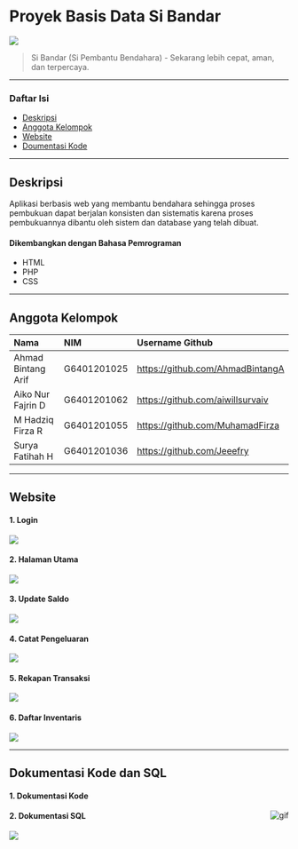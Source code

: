 # Proyek Basis Data Si Bandar

![](https://github.com/AhmadBintangA/Project-Basdat-siBandar/blob/main/1639984936681.png)

> Si Bandar (Si Pembantu Bendahara) - Sekarang lebih cepat, aman, dan terpercaya.

---

### Daftar Isi

- [Deskripsi](#deskripsi)
- [Anggota Kelompok](#anggota-kelompok)
- [Website](#website)
- [Doumentasi Kode](#dokumentasi-kode)

---

## Deskripsi

Aplikasi berbasis web yang membantu bendahara sehingga proses pembukuan dapat berjalan konsisten dan sistematis karena proses pembukuannya dibantu oleh sistem dan database yang telah dibuat.

#### Dikembangkan dengan Bahasa Pemrograman

- HTML
- PHP
- CSS

---

## Anggota Kelompok

| Nama                  | NIM           | Username Github                   |
| :-------------------- | :------------ | :-------------------------------- |
| Ahmad Bintang Arif    | G6401201025   | https://github.com/AhmadBintangA  |
| Aiko Nur Fajrin D     | G6401201062   | https://github.com/aiwillsurvaiv  |
| M Hadziq Firza R      | G6401201055   | https://github.com/MuhamadFirza   |
| Surya Fatihah H       | G6401201036   | https://github.com/Jeeefry        |

---

## Website

#### 1. Login

![](https://github.com/aiwillsurvaiv/test/blob/main/login.jpeg)

#### 2. Halaman Utama

![](https://github.com/aiwillsurvaiv/test/blob/main/halaman-utama.png)

#### 3. Update Saldo

![](https://github.com/aiwillsurvaiv/test/blob/main/update-saldo.png)

#### 4. Catat Pengeluaran

![](https://github.com/aiwillsurvaiv/test/blob/main/catat-pengeluaran.png)

#### 5. Rekapan Transaksi

![](https://github.com/aiwillsurvaiv/test/blob/main/catat%20pengeluaran%20new.png)

#### 6. Daftar Inventaris

![](https://github.com/aiwillsurvaiv/test/blob/main/daftar%20inventaris%20new.png)

---

## Dokumentasi Kode dan SQL

#### 1. Dokumentasi Kode

<p><img align="right" alt="gif" src="https://github.com/aiwillsurvaiv/test/blob/main/%E2%97%8F-formtransaksi.php-basdatfinal-Visual-Studio-Code-2021-12-21-16-12-30.gif" /></p>

#### 2. Dokumentasi SQL

![](https://github.com/aiwillsurvaiv/test/blob/main/sql.png)

